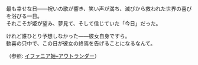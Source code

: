 <!-- title: イファニア姫 -->
<!-- status: 死亡 -->

最も幸せな日――祝いの歌が響き、笑い声が満ち、滅びから救われた世界の喜びを浴びる一日。  
それこそが姫が望み、夢見て、そして信じていた「今日」だった。

けれど誰ひとり予想しなかった――彼女自身ですら。  
歓喜の只中で、この日が彼女の終焉を告げることになるなんて。

（参照: [イファニア姫–アウトランダー](#edge:iphania-outlander)）
